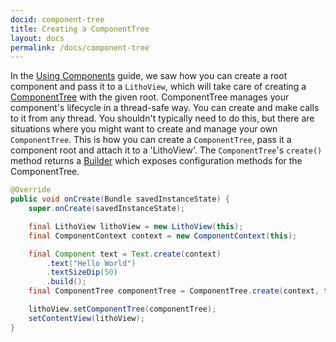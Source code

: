 ```yaml
---
docid: component-tree
title: Creating a ComponentTree
layout: docs
permalink: /docs/component-tree
---
```


In the [Using Components](/docs/_docs/using-components.md) guide, we saw how you can create a root component and pass it to a `LithoView`, which will take care of creating a [ComponentTree](/docs/javadoc/com/facebook/litho/ComponentTree.html) with the given root. ComponentTree manages your component's lifecycle in a thread-safe way. You can create and make calls to it from any thread.
You shouldn't typically need to do this, but there are situations where you might want to create and manage your own `ComponentTree`.
This is how you can create a `ComponentTree`, pass it a component root and attach it to a 'LithoView'. The `ComponentTree`'s `create()` method returns a [Builder](/docs/javadoc/com/facebook/litho/ComponentTree.Builder.html) which exposes configuration methods for the ComponentTree.  

```java
@Override
public void onCreate(Bundle savedInstanceState) {
    super.onCreate(savedInstanceState);

    final LithoView lithoView = new LithoView(this);
    final ComponentContext context = new ComponentContext(this);

    final Component text = Text.create(context)
        .text("Hello World")
        .textSizeDip(50)
        .build();
    final ComponentTree componentTree = ComponentTree.create(context, text).build();

    lithoView.setComponentTree(componentTree);
    setContentView(lithoView);
}
``` 
